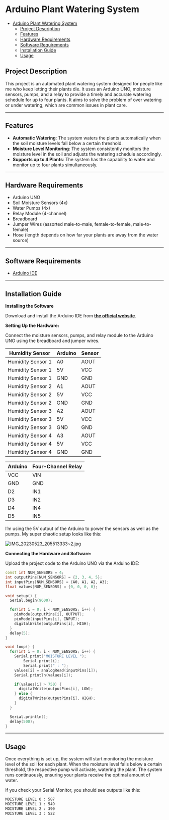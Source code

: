 # Arduino Plant Watering System

- [Arduino Plant Watering System](#arduino-plant-watering-system)
  * [Project Description](#project-description)
  * [Features](#features)
  * [Hardware Requirements](#hardware-requirements)
  * [Software Requirements](#software-requirements)
  * [Installation Guide](#installation-guide)
  * [Usage](#usage)

## Project Description

This project is an automated plant watering system designed for people like me who keep letting their plants die. It uses an Arduino UNO, moisture sensors, pumps, and a relay to provide a timely and accurate watering schedule for up to four plants. It aims to solve the problem of over watering or under watering, which are common issues in plant care.

---

## Features

- **Automatic Watering**: The system waters the plants automatically when the soil moisture levels fall below a certain threshold.
- **Moisture Level Monitoring**: The system consistently monitors the moisture level in the soil and adjusts the watering schedule accordingly.
- **Supports up to 4 Plants**: The system has the capability to water and monitor up to four plants simultaneously.

---

## Hardware Requirements

- Arduino UNO
- Soil Moisture Sensors (4x)
- Water Pumps (4x)
- Relay Module (4-channel)
- Breadboard
- Jumper Wires (assorted male-to-male, female-to-female, male-to-female)
- Hose (length depends on how far your plants are away from the water source)

---

## Software Requirements

- [Arduino IDE](https://www.arduino.cc/en/software)

---

## Installation Guide

**Installing the Software**

Download and install the Arduino IDE from **[the official website](https://www.arduino.cc/en/Main/Software)**.

**Setting Up the Hardware:**

Connect the moisture sensors, pumps, and relay module to the Arduino UNO using the breadboard and jumper wires.

| Humidity Sensor | Arduino | Sensor |
| --- | --- | --- |
| Humidity Sensor 1 | A0 | AOUT |
| Humidity Sensor 1 | 5V | VCC |
| Humidity Sensor 1 | GND | GND |
| Humidity Sensor 2 | A1 | AOUT |
| Humidity Sensor 2 | 5V | VCC |
| Humidity Sensor 2 | GND | GND |
| Humidity Sensor 3 | A2 | AOUT |
| Humidity Sensor 3 | 5V | VCC |
| Humidity Sensor 3 | GND | GND |
| Humidity Sensor 4 | A3 | AOUT |
| Humidity Sensor 4 | 5V | VCC |
| Humidity Sensor 4 | GND | GND |

| Arduino | Four-Channel Relay |
| --- | --- |
| VCC | VIN |
| GND | GND |
| D2 | IN1 |
| D3 | IN2 |
| D4 | IN4 |
| D5 | IN5 |

I’m using the 5V output of the Arduino to power the sensors as well as the pumps. My super chaotic setup looks like this:

![IMG_20230523_205513333~2.jpg](screenshots/setup.jpg)

**Connecting the Hardware and Software:**

Upload the project code to the Arduino UNO via the Arduino IDE:

```cpp
const int NUM_SENSORS = 4;
int outputPins[NUM_SENSORS] = {2, 3, 4, 5};
int inputPins[NUM_SENSORS] = {A0, A1, A2, A3};
float values[NUM_SENSORS] = {0, 0, 0, 0};

void setup() {
  Serial.begin(9600);

  for(int i = 0; i < NUM_SENSORS; i++) {
    pinMode(outputPins[i], OUTPUT);
    pinMode(inputPins[i], INPUT);
    digitalWrite(outputPins[i], HIGH);
  }
  delay(5);
}

void loop() {
  for(int i = 0; i < NUM_SENSORS; i++) {
    Serial.print("MOISTURE LEVEL ");
		Serial.print(i);
		Serial.print(" : ");
    values[i] = analogRead(inputPins[i]);
    Serial.println(values[i]);

    if(values[i] > 750) {
      digitalWrite(outputPins[i], LOW);
    } else {
      digitalWrite(outputPins[i], HIGH);
    }
  }

  Serial.println();
  delay(500);
}
```

---

## Usage

Once everything is set up, the system will start monitoring the moisture level of the soil for each plant. When the moisture level falls below a certain threshold, the respective pump will activate, watering the plant. The system runs continuously, ensuring your plants receive the optimal amount of water.

If you check your Serial Monitor, you should see outputs like this:

```bash
MOISTURE LEVEL 0 : 587
MOISTURE LEVEL 1 : 549
MOISTURE LEVEL 2 : 390
MOISTURE LEVEL 3 : 522
```